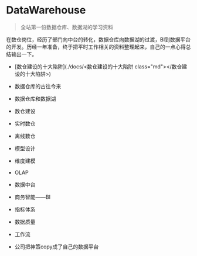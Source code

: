 # DataWarehouse
> 全站第一份数据仓库、数据湖的学习资料

在数仓岗位，经历了部门向中台的转化，数据仓库向数据湖的过渡，BI到数据平台的开发。历经一年准备，终于把平时工作相关的资料整理起来，自己的一点心得总结输出一下。

- [数仓建设的十大陷阱](./docs/<数仓建设的十大陷阱 class="md"></数仓建设的十大陷阱>)
- 数据仓库的古往今来
- 数据仓库和数据湖
- 数仓建设
- 实时数仓
- 离线数仓
- 模型设计
- 维度建模
- OLAP

- 数据中台
- 商务智能——BI

- 指标体系
- 数据质量
- 工作流

- 公司把神策copy成了自己的数据平台